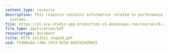```yaml
---
content_type: resource
description: This resource contains information related to performance of feedback
  systems.
file: https://ol-ocw-studio-app-production.s3.amazonaws.com/courses/6-241j-dynamic-systems-and-control-spring-2011/ffd08addc36bc0fd02586dd7624d9031_MIT6_241JS11_chap18.pdf
file_type: application/pdf
resourcetype: Document
title: MIT6_241JS11_chap18.pdf
uid: ffd08add-c36b-c0fd-0258-6dd7624d9031
---
```

